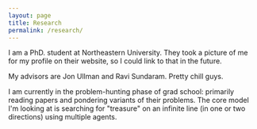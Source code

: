 ```yaml
---
layout: page
title: Research
permalink: /research/
---
```


I am a PhD. student at Northeastern University. They took a picture of me for my profile on their website, so I could link to that in the future.

My advisors are Jon Ullman and Ravi Sundaram. Pretty chill guys.

I am currently in the problem-hunting phase of grad school: primarily reading papers and pondering variants of their problems. The core model I'm looking at is searching for "treasure" on an infinite line (in one or two directions) using multiple agents.
